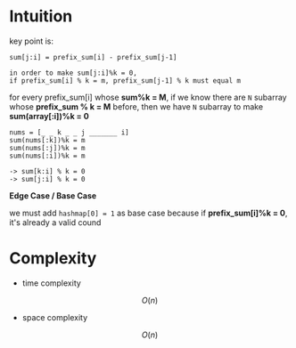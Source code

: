# Intuition

key point is:

`sum[j:i] = prefix_sum[i] - prefix_sum[j-1]`

```
in order to make sum[j:i]%k = 0,
if prefix_sum[i] % k = m, prefix_sum[j-1] % k must equal m
```

for every prefix_sum[i] whose **sum%k = M**, if we know there are `N` subarray whose **prefix_sum % k = M** before, then we have `N` subarray to make **sum(array[:i])%k = 0**


```
nums = [_ _ k _ _ j _______ i]
sum(nums[:k])%k = m
sum(nums[:j])%k = m
sum(nums[:i])%k = m

-> sum[k:i] % k = 0
-> sum[j:i] % k = 0
```

**Edge Case / Base Case**

we must add `hashmap[0] = 1` as base case because if **prefix_sum[i]%k = 0**, it's already a valid cound

# Complexity

- time complexity

$$O(n)$$

- space complexity

$$O(n)$$